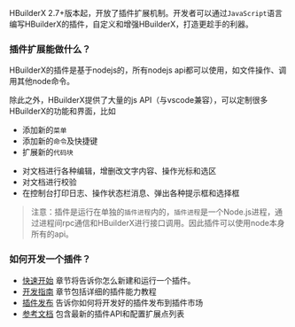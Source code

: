 HBuilderX 2.7+版本起，开放了插件扩展机制。开发者可以通过`JavaScript`语言编写HBuilderX的插件，自定义和增强HBuilderX，打造更趁手的利器。

### 插件扩展能做什么？
HBuilderX的插件是基于nodejs的，所有nodejs api都可以使用，如文件操作、调用其他node命令。

除此之外，HBuilderX提供了大量的js API（与vscode兼容），可以定制很多HBuilderX的功能和界面，比如

- 添加新的`菜单`
- 添加新的`命令`及快捷键
- 扩展新的`代码块`
<!-- - 添加新的view`视图`，比如在界面左侧项目管理器旁边新增加一个“TODO”视图 -->
- 对文档进行各种编辑，增删改文字内容、操作光标和选区
- 对文档进行校验
- 在控制台打印日志、操作状态栏消息、弹出各种提示框和选择框

> 注意：插件是运行在单独的`插件进程`内的，`插件进程`是一个Node.js进程，通过进程间rpc通信和HBuilderX进行接口调用。因此插件可以使用node本身所有的api。

### 如何开发一个插件？
- [快速开始](/firstExtension.md) 章节将告诉你怎么新建和运行一个插件。
- [开发指南](/extension.md) 章节包括详细的插件能力教程
- [插件发布](/HowToPublish.md) 告诉你如何将开发好的插件发布到插件市场
- [参考文档](/ExtensionDocs/Api/README.md) 包含最新的插件API和配置扩展点列表

